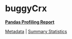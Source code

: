 # buggyCrx

[**Pandas Profiling Report**](https://epistasislab.github.io/penn-ml-benchmarks/profile/buggyCrx.html)

[Metadata](metadata.yaml) | [Summary Statistics](summary_stats.tsv)
